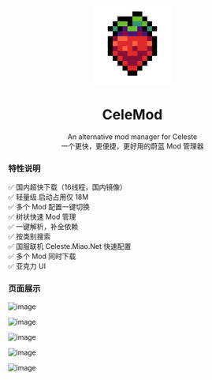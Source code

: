 <div align=center>
<img src="Strawberry.webp" />

# CeleMod

An alternative mod manager for Celeste  
一个更快，更便捷，更好用的蔚蓝 Mod 管理器
</div>

### 特性说明
✅ 国内超快下载（16线程，国内镜像）  
✅ 轻量级 启动占用仅 18M  
✅ 多个 Mod 配置一键切换  
✅ 树状快速 Mod 管理  
✅ 一键解析，补全依赖  
✅ 按类别搜索  
✅ 国服联机 Celeste.Miao.Net 快速配置  
✅ 多个 Mod 同时下载  
✅ 亚克力 UI  


### 页面展示
![image](https://github.com/MicroCBer/CeleMod/assets/66859419/0ad3d3c0-2ea8-4c41-aa93-a95afc00ee00)

![image](https://github.com/MicroCBer/CeleMod/assets/66859419/f8e77ca2-115f-429e-8587-d82e20223a55)

![image](https://github.com/MicroCBer/CeleMod/assets/66859419/8a799ef4-a8f0-4412-9881-e60c0b172bc0)

![image](https://github.com/MicroCBer/CeleMod/assets/66859419/893d1a7d-798b-4066-9cab-b34a280e6a0c)

![image](https://github.com/MicroCBer/CeleMod/assets/66859419/69a285ba-f815-4157-ad3a-a1347a2ad068)
